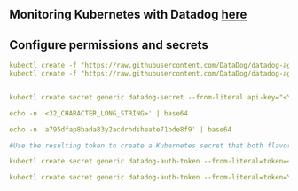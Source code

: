 ## Monitoring Kubernetes with Datadog [here](https://www.datadoghq.com/blog/monitoring-kubernetes-with-datadog/)

## Configure permissions and secrets
```yml
kubectl create -f "https://raw.githubusercontent.com/DataDog/datadog-agent/master/Dockerfiles/manifests/cluster-agent/cluster-agent-rbac.yaml"
kubectl create -f "https://raw.githubusercontent.com/DataDog/datadog-agent/master/Dockerfiles/manifests/cluster-agent/rbac.yaml"


kubectl create secret generic datadog-secret --from-literal api-key="<YOUR_API_KEY>"

echo -n '<32_CHARACTER_LONG_STRING>' | base64

echo -n 'a795dfap8bada83y2acdrhdsheate71bde8f9' | base64

#Use the resulting token to create a Kubernetes secret that both flavors of Agent will use to authenticate with each other:

kubectl create secret generic datadog-auth-token --from-literal=token=<TOKEN_FROM_PREVIOUS_STEP>

kubectl create secret generic datadog-auth-token --from-literal=token=YTc5NWRmYXA4YmFkYTgzeTJhYzQ1OGRlNzFiZGU4Zjk=
```